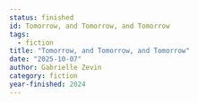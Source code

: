 ```yaml
---
status: finished
id: Tomorrow, and Tomorrow, and Tomorrow
tags:
  - fiction
title: "Tomorrow, and Tomorrow, and Tomorrow"
date: "2025-10-07"
author: Gabrielle Zevin
category: fiction
year-finished: 2024
---
```


